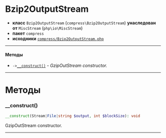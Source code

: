 # Bzip2OutputStream

- **класс** `Bzip2OutputStream` (`compress\Bzip2OutputStream`) **унаследован от** `MiscStream` (`php\io\MiscStream`)
- **пакет** `compress`
- **исходники** [`compress/Bzip2OutputStream.php`](./src/main/resources/JPHP-INF/sdk/compress/Bzip2OutputStream.php)


---

#### Методы

- `->`[`__construct()`](#method-__construct) - _GzipOutStream constructor._

---
# Методы

<a name="method-__construct"></a>

### __construct()
```php
__construct(Stream|File|string $output, int $blockSize): void
```
GzipOutStream constructor.

---
